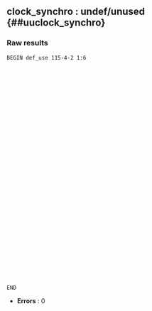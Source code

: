 ## clock_synchro : undef/unused {##uuclock_synchro}
### Raw results


~~~
BEGIN def_use 115-4-2 1:6




































END
~~~

* **Errors** : 0

